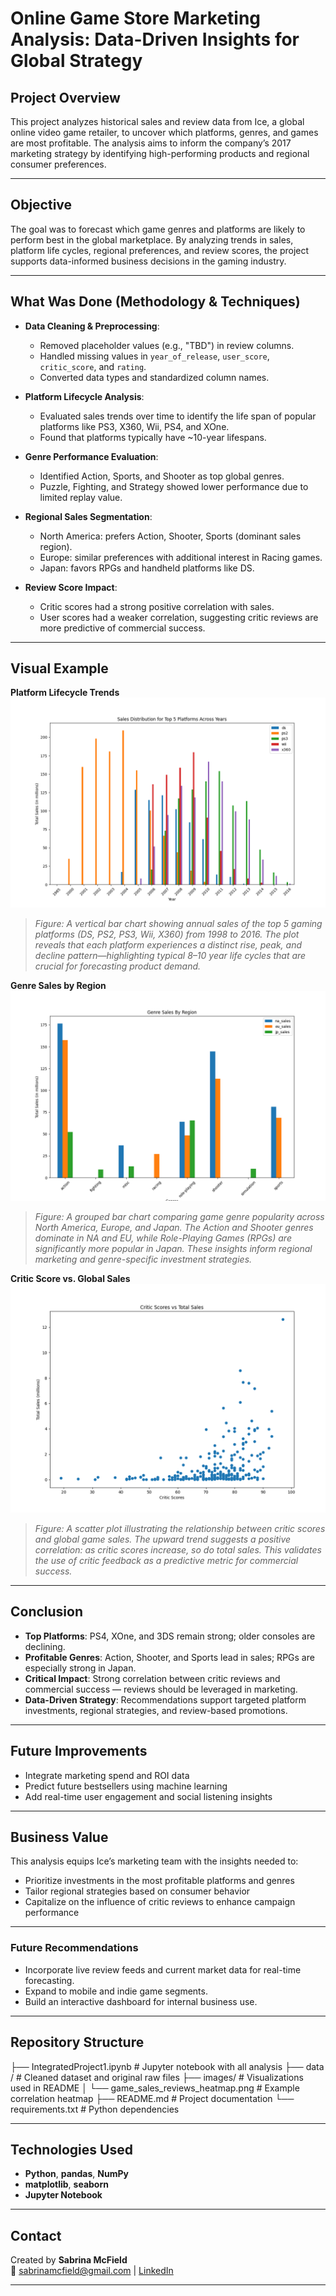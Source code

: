 #  Online Game Store Marketing Analysis: Data-Driven Insights for Global Strategy

##  Project Overview
This project analyzes historical sales and review data from Ice, a global online video game retailer, to uncover which platforms, genres, and games are most profitable. The analysis aims to inform the company’s 2017 marketing strategy by identifying high-performing products and regional consumer preferences.

---

##  Objective
The goal was to forecast which game genres and platforms are likely to perform best in the global marketplace. By analyzing trends in sales, platform life cycles, regional preferences, and review scores, the project supports data-informed business decisions in the gaming industry.

---

##  What Was Done (Methodology & Techniques)

- **Data Cleaning & Preprocessing**:
  - Removed placeholder values (e.g., "TBD") in review columns.
  - Handled missing values in `year_of_release`, `user_score`, `critic_score`, and `rating`.
  - Converted data types and standardized column names.

- **Platform Lifecycle Analysis**:
  - Evaluated sales trends over time to identify the life span of popular platforms like PS3, X360, Wii, PS4, and XOne.
  - Found that platforms typically have ~10-year lifespans.

- **Genre Performance Evaluation**:
  - Identified Action, Sports, and Shooter as top global genres.
  - Puzzle, Fighting, and Strategy showed lower performance due to limited replay value.

- **Regional Sales Segmentation**:
  - North America: prefers Action, Shooter, Sports (dominant sales region).
  - Europe: similar preferences with additional interest in Racing games.
  - Japan: favors RPGs and handheld platforms like DS.

- **Review Score Impact**:
  - Critic scores had a strong positive correlation with sales.
  - User scores had a weaker correlation, suggesting critic reviews are more predictive of commercial success.

---

##  Visual Example

**Platform Lifecycle Trends**  
![Platform Lifecycle](images/platform_lifecycle.png)
> *Figure: A vertical bar chart showing annual sales of the top 5 gaming platforms (DS, PS2, PS3, Wii, X360) from 1998 to 2016. The plot reveals that each platform experiences a distinct rise, peak, and decline pattern—highlighting typical 8–10 year life cycles that are crucial for forecasting product demand.*

**Genre Sales by Region**  
![Genre Sales](images/genre_sales_by_region.png)
> *Figure: A grouped bar chart comparing game genre popularity across North America, Europe, and Japan. The Action and Shooter genres dominate in NA and EU, while Role-Playing Games (RPGs) are significantly more popular in Japan. These insights inform regional marketing and genre-specific investment strategies.*

**Critic Score vs. Global Sales**  
![Critic Score Correlation](images/critic_score_vs_sales.png)
> *Figure: A scatter plot illustrating the relationship between critic scores and global game sales. The upward trend suggests a positive correlation: as critic scores increase, so do total sales. This validates the use of critic feedback as a predictive metric for commercial success.*



---

##  Conclusion

- **Top Platforms**: PS4, XOne, and 3DS remain strong; older consoles are declining.
- **Profitable Genres**: Action, Shooter, and Sports lead in sales; RPGs are especially strong in Japan.
- **Critical Impact**: Strong correlation between critic reviews and commercial success — reviews should be leveraged in marketing.
- **Data-Driven Strategy**: Recommendations support targeted platform investments, regional strategies, and review-based promotions.

---

##  Future Improvements
- Integrate marketing spend and ROI data
- Predict future bestsellers using machine learning
- Add real-time user engagement and social listening insights

---

##  Business Value
This analysis equips Ice’s marketing team with the insights needed to:
- Prioritize investments in the most profitable platforms and genres
- Tailor regional strategies based on consumer behavior
- Capitalize on the influence of critic reviews to enhance campaign performance

---

### Future Recommendations
- Incorporate live review feeds and current market data for real-time forecasting.
- Expand to mobile and indie game segments.
- Build an interactive dashboard for internal business use.

---

##  Repository Structure

├── IntegratedProject1.ipynb # Jupyter notebook with all analysis
├── data / # Cleaned dataset and original raw files
├── images/ # Visualizations used in README
│ └── game_sales_reviews_heatmap.png # Example correlation heatmap
├── README.md # Project documentation
└── requirements.txt # Python dependencies

---

##  Technologies Used

- **Python**, **pandas**, **NumPy**
- **matplotlib**, **seaborn**
- **Jupyter Notebook**

---

##  Contact

Created by **Sabrina McField**  
📧 sabrinamcfield@gmail.com | [LinkedIn](https://www.linkedin.com/in/sabrinamcfield)

---

